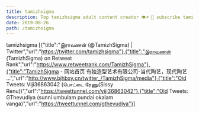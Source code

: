 ```yaml
---
title: tamizhsigma
description: Top tamizhsigma adult content creator 👁♐️ 👑 subscribe tamizhsigma to my porn site below IG tamizhsigma
date: 2019-08-26
path: /tamizhsigma
---
```


tamizhsigma
[{"title":"இராவணன் (@TamizhSigma) | Twitter","url":"https://twitter.com/tamizhsigma"},{"title":"இராவணன் (TamizhSigma) on Retweet Rank","url":"https://www.retweetrank.com/TamizhSigma"},{"title":"TamizhSigma - 网站首页 有独造型艺术有限公司-当代陶艺，现代陶艺 ...","url":"http://www.bjhbxy.cn/twitter_/TamizhSigma/media"},{"title":"Old Tweets: Viji36863042 (பொட்டை ரேணு(Sissy Renu))","url":"https://tweettunnel.com/viji36863042"},{"title":"Old Tweets: GThevudiya (sunni umbulam pundai okalam vanga)","url":"https://tweettunnel.com/gthevudiya"}]

